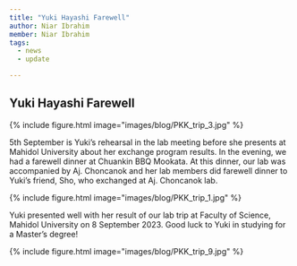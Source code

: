 ```yaml
---
title: "Yuki Hayashi Farewell"
author: Niar Ibrahim
member: Niar Ibrahim
tags:
  - news
  - update

---
```


## Yuki Hayashi Farewell

{%
  include figure.html
  image="images/blog/PKK_trip_3.jpg"
%}

5th September is Yuki’s rehearsal in the lab meeting before she presents at Mahidol University about her exchange program results. In the evening, we had a farewell dinner at Chuankin BBQ Mookata. At this dinner, our lab was accompanied by Aj. Choncanok and her lab members did farewell dinner to Yuki’s friend, Sho, who exchanged at Aj. Choncanok lab.

{%
  include figure.html
  image="images/blog/PKK_trip_1.jpg"
%}

Yuki presented well with her result of our lab trip at Faculty of Science, Mahidol University on 8 September 2023. Good luck to Yuki in studying for a Master’s degree!

{%
  include figure.html
  image="images/blog/PKK_trip_9.jpg"
%}

